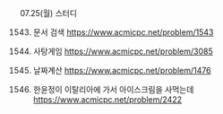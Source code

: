 07.25(월) 스터디

1543. 문서 검색
https://www.acmicpc.net/problem/1543

3085. 사탕게임
https://www.acmicpc.net/problem/3085

1476. 날짜계산
https://www.acmicpc.net/problem/1476

2422. 한윤정이 이탈리아에 가서 아이스크림을 사먹는데 
https://www.acmicpc.net/problem/2422
